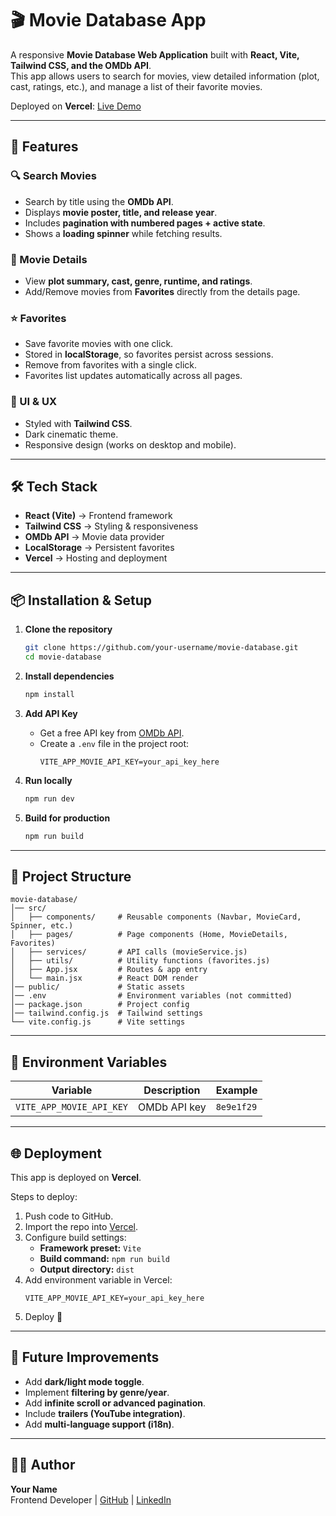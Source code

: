 # 🎬 Movie Database App

A responsive **Movie Database Web Application** built with **React, Vite, Tailwind CSS, and the OMDb API**.  
This app allows users to search for movies, view detailed information (plot, cast, ratings, etc.), and manage a list of their favorite movies.  

Deployed on **Vercel**: [Live Demo](https://your-vercel-app-url.vercel.app)  

---

## 🚀 Features

### 🔍 Search Movies
- Search by title using the **OMDb API**.  
- Displays **movie poster, title, and release year**.  
- Includes **pagination with numbered pages + active state**.  
- Shows a **loading spinner** while fetching results.  

### 📄 Movie Details
- View **plot summary, cast, genre, runtime, and ratings**.  
- Add/Remove movies from **Favorites** directly from the details page.  

### ⭐ Favorites
- Save favorite movies with one click.  
- Stored in **localStorage**, so favorites persist across sessions.  
- Remove from favorites with a single click.  
- Favorites list updates automatically across all pages.  

### 🎨 UI & UX
- Styled with **Tailwind CSS**.  
- Dark cinematic theme.  
- Responsive design (works on desktop and mobile).  

---

## 🛠️ Tech Stack

- **React (Vite)** → Frontend framework  
- **Tailwind CSS** → Styling & responsiveness  
- **OMDb API** → Movie data provider  
- **LocalStorage** → Persistent favorites  
- **Vercel** → Hosting and deployment  

---

## 📦 Installation & Setup

1. **Clone the repository**
   ```bash
   git clone https://github.com/your-username/movie-database.git
   cd movie-database
   ```

2. **Install dependencies**
   ```bash
   npm install
   ```

3. **Add API Key**
   - Get a free API key from [OMDb API](https://www.omdbapi.com/apikey.aspx).  
   - Create a `.env` file in the project root:
     ```env
     VITE_APP_MOVIE_API_KEY=your_api_key_here
     ```

4. **Run locally**
   ```bash
   npm run dev
   ```

5. **Build for production**
   ```bash
   npm run build
   ```

---

## 📁 Project Structure

```
movie-database/
│── src/
│   ├── components/     # Reusable components (Navbar, MovieCard, Spinner, etc.)
│   ├── pages/          # Page components (Home, MovieDetails, Favorites)
│   ├── services/       # API calls (movieService.js)
│   ├── utils/          # Utility functions (favorites.js)
│   ├── App.jsx         # Routes & app entry
│   └── main.jsx        # React DOM render
│── public/             # Static assets
│── .env                # Environment variables (not committed)
│── package.json        # Project config
│── tailwind.config.js  # Tailwind settings
└── vite.config.js      # Vite settings
```

---

## 🔑 Environment Variables

| Variable                   | Description                     | Example       |
|----------------------------|---------------------------------|---------------|
| `VITE_APP_MOVIE_API_KEY`   | OMDb API key                   | `8e9e1f29`    |

---

## 🌐 Deployment

This app is deployed on **Vercel**.

Steps to deploy:
1. Push code to GitHub.  
2. Import the repo into [Vercel](https://vercel.com).  
3. Configure build settings:
   - **Framework preset:** `Vite`
   - **Build command:** `npm run build`
   - **Output directory:** `dist`
4. Add environment variable in Vercel:
   ```
   VITE_APP_MOVIE_API_KEY=your_api_key_here
   ```
5. Deploy 🎉  

---

## 🧩 Future Improvements
- Add **dark/light mode toggle**.  
- Implement **filtering by genre/year**.  
- Add **infinite scroll or advanced pagination**.  
- Include **trailers (YouTube integration)**.  
- Add **multi-language support (i18n)**.  

---

## 👨‍💻 Author

**Your Name**  
Frontend Developer | [GitHub](https://github.com/your-username) | [LinkedIn](https://linkedin.com/in/your-profile)  
